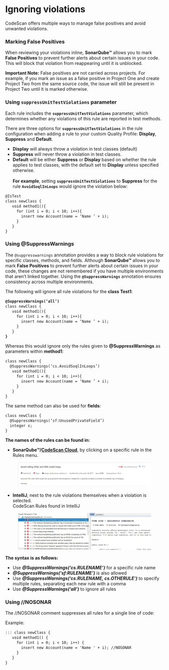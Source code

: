 # Ignoring violations

CodeScan offers multiple ways to manage false positives and avoid unwanted violations.

### Marking False Positives <a href="#marking-false-positives" id="marking-false-positives"></a>

When reviewing your violations inline, **SonarQube™** allows you to mark **False Positives** to prevent further alerts about certain issues in your code. This will block that violation from reappearing until it is unblocked.

**Important Note:** False positives are not carried across projects. For example, if you mark an issue as a false positive in Project One and create Project Two from the same source code, the issue will still be present in Project Two until it is marked otherwise.

### Using `suppressUnitTestViolations` parameter <a href="#using-suppressunittestviolations-parameter" id="using-suppressunittestviolations-parameter"></a>

Each rule includes the **`suppressUnitTestViolations`** parameter, which determines whether any violations of this rule are reported in test methods.

There are three options for **`suppressUnitTestViolations`** in the rule configuration when adding a rule to your custom Quality Profile: **Display**, **Suppress** and **Default**. &#x20;

* **Display** will always throw a violation in test classes (default)
* **Suppress** will never throw a violation in test classes.&#x20;
* **Default** will be either **Suppress** or **Display** based on whether the rule applies to test classes, with the default set to **Display** unless specified otherwise.\
  \
  **For example**, setting **`suppressUnitTestViolations`** to **Suppress** for the rule **`AvoidSoqlInLoops`** would ignore the violation below:

```
@IsTest
class newClass {
   void method1(){
     for (int i = 0; i < 10; i++){
       insert new Account(name = ‘Name ’ + i);
     }
   }
}
```

### Using @SuppressWarnings <a href="#using-suppresswarnings" id="using-suppresswarnings"></a>

The `@suppresswarnings` annotation provides a way to block rule violations for specific classes, methods, and fields. Although **SonarQube™** allows you to mark **False Positives** to prevent further alerts about certain issues in your code, these changes are not remembered if you have multiple environments that aren’t linked together. Using the **`@SuppressWarnings`** annotation ensures consistency across multiple environments.

The following will ignore all rule violations for the **class Test1**:

<pre class="language-html"><code class="lang-html"><strong>@SuppressWarnings(‘all’)
</strong>class newClass {
   void method1(){
     for (int i = 0; i &#x3C; 10; i++){
       insert new Account(name = ‘Name ’ + i);
     }
   }
<strong>}
</strong></code></pre>

Whereas this would ignore only the rules given to **@SuppressWarnings** as parameters within **method1**:

```
class newClass {
  @SuppressWarnings(‘cs.AvoidSoqlInLoops’)
   void method1(){
     for (int i = 0; i < 10; i++){
       insert new Account(name = ‘Name ’ + i);
     }
   }
}
```

The same method can also be used for **fields**:

```
class newClass {
  @SuppressWarnings(‘sf:UnusedPrivateField’)
  integer x;
}
```

**The names of the rules can be found in:**

* **SonarQube™/**[**CodeScan Cloud**](https://www.codescan.io/products/cloud/), by clicking on a specific rule in the Rules menu.

<figure><img src="../../../.gitbook/assets/image (427).png" alt=""><figcaption></figcaption></figure>

* **IntelliJ**, next to the rule violations themselves when a violation is selected.\
  CodeScan Rules found in IntelliJ

<figure><img src="../../../.gitbook/assets/image (428).png" alt=""><figcaption></figcaption></figure>

**The syntax is as follows:**

* Use _**@SuppressWarnings(‘cs.RULENAME’)**_ for a specific rule name
* _**@SuppressWarnings(‘sf:RULENAME’)**_ is also allowed
* Use _**@SuppressWarnings(‘cs.RULENAME, cs.OTHERULE’)**_ to specify multiple rules, separating each new rule with a comma
* Use _**@SuppressWarnings(‘all’)**_ to ignore all rules

### Using //NOSONAR <a href="#using-nosonar" id="using-nosonar"></a>

The //NOSONAR comment suppresses all rules for a single line of code:

Example:

```
::: class newClass {
   void method1() {
     for (int i = 0; i < 10; i++) {
       insert new Account(name = 'Name ' + i); //NOSONAR
     }
   }
}
```
